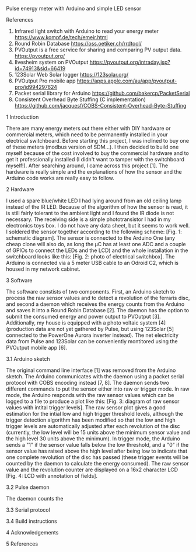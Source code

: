 Pulse energy meter with Arduino and simple LED sensor

References
1. Infrared light switch with Arduino to read your energy meter
   https://www.kompf.de/tech/emeir.html
2. Round Robin Database
   https://oss.oetiker.ch/rrdtool/
3. PVOutput is a free service for sharing and comparing PV output data.
   https://pvoutput.org/
4. Ilvesheim system on PVOutput
   https://pvoutput.org/intraday.jsp?id=74913&sid=66419
5. 123Solar Web Solar logger
   https://123solar.org/
6. PVOutput Pro mobile app
   https://apps.apple.com/au/app/pvoutput-pro/id994297624
7. Packet serial library for Arduino
   https://github.com/bakercp/PacketSerial
8. Consistent Overhead Byte Stuffing (C implementation)
   https://github.com/jacquesf/COBS-Consistent-Overhead-Byte-Stuffing

1 Introduction


There are many energy meters out there either with DIY hardware or commercial meters, which need to be permanently installed in your electrical switchboard. Before starting this project, I was inclined to buy one of these meters (modbus version of SDM...). I then decided to build one myself because of the cost involved to buy the commercial hardware and to get it professionally installed (I didn't want to tamper with the switchboard myself!). After searching around, I came across this project [1]. The hardware is really simple and the explanations of how the sensor and the Arduino code works are really easy to follow.

2 Hardware

I used a spare blue/white LED I had lying around from an old ceiling lamp instead of the IR LED. Because of the algorithm of how the sensor is read, it is still fairly tolerant to the ambient light and I found the IR diode is not necessary. The receiving side is a simple phototransistor I had in my electronics toys box. I do not have any data sheet, but it seems to work well. I soldered the sensor together according to the following scheme: [Fig. 1: schematic diagram]. The sensor is connected to the Arduino One (any cheap clone will also do, as long the µC has at least one ADC and a couple of GPIOs to connect the LEDs and the LCD) and the whole installation in the switchboard looks like this: [Fig. 2: photo of electrical switchbox]. The Arduino is connected via a 5 meter USB cable to an Odroid C2, which is housed in my network cabinet.

3 Software

The software constists of two components. First, an Arduino sketch to process the raw sensor values and to detect a revolution of the ferraris disc, and second a daemon which receives the energy counts from the Arduino and saves it into a Round Robin Database [2]. The daemon has the option to submit the consumed energy and power output to PVOutput [3]. Additionally, my house is equipped with a photo voltaic system [4] (production data are not yet gathered by Pulse, but using 123Solar [5] connected to the PowerOne Aurora inverter instead). The net electricity data from Pulse and 123Solar can be conveniently montitored using the PVOutput mobile app [6].

3.1 Arduino sketch

The original command line interface [1] was removed from the Arduino sketch. The Arduino communicates with the daemon using a packet serial protocol with COBS encoding instead [7, 8]. The daemon sends two different commands to put the sensor either into raw or trigger mode. In raw mode, the Arduino responds with the raw sensor values which can be logged to a file to produce a plot like this: [Fig. 3: diagram of raw sensor values with intital trigger levels]. The raw sensor plot gives a good estimation for the intial low and high trigger threshold levels, although the trigger detection algorithm has been modified so that the low and high trigger levels are automatically adjusted after each revolution of the disc (currently, the low level will be 15 units above the minimum sensor value and the high level 30 units above the minimum). In trigger mode, the Arduino sends a "1" if the sensor value falls below the low threshold, and a "0" if the sensor value has raised above the high level after being low to indicate that one complete revolution of the disc has passed (these trigger events will be counted by the daemon to calculate the energy consumed). The raw sensor value and the revolution counter are displayed on a 16x2 character LCD [Fig. 4: LCD with annotation of fields].

3.2 Pulse daemon

The daemon counts the 


3.3 Serial protocol


3.4 Build instructions


4 Acknowledgements


5 References
